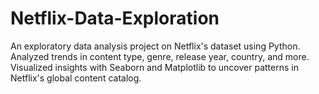 # Netflix-Data-Exploration
An exploratory data analysis project on Netflix's dataset using Python. Analyzed trends in content type, genre, release year, country, and more. Visualized insights with Seaborn and Matplotlib to uncover patterns in Netflix's global content catalog.
